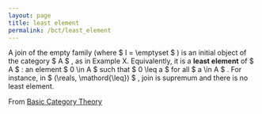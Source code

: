 ```yaml
---
layout: page
title: least element
permalink: /bct/least_element
---
```

A join of the empty family (where $ I = \emptyset $ ) is an initial object of the category $ A $ , as in Example X. Equivalently, it is a **least element** of $ A $ : an element $ 0 \in A $ such that $ 0 \leq a $ for all $ a \in A $ . For instance, in $ (\reals, \mathord{\leq}) $ , join is supremum and there is no least element.


From [Basic Category Theory](https://mathgloss.github.io/MathGloss/bct.html)